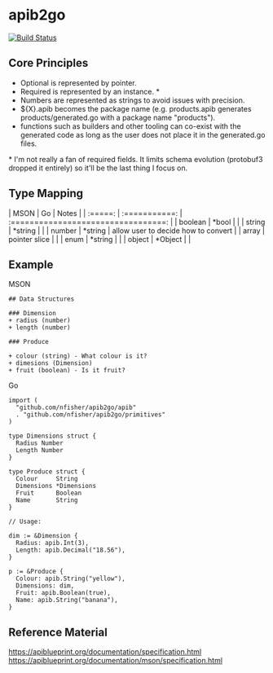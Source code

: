 # apib2go

[![Build Status](https://travis-ci.org/nfisher/apib2go.svg?branch=master)](https://travis-ci.org/nfisher/apib2go)

## Core Principles

- Optional is represented by pointer.
- Required is represented by an instance. \*
- Numbers are represented as strings to avoid issues with precision.
- ${X}.apib becomes the package name (e.g. products.apib generates products/generated.go with a package name "products").
- functions such as builders and other tooling can co-exist with the generated code as long as the user does not place it in the generated.go files.

\* I'm not really a fan of required fields. It limits schema evolution (protobuf3 dropped it entirely) so it'll be the last thing I focus on.

## Type Mapping

| MSON    | Go            | Notes                               |
| :=====: | :===========: | :=================================: |
| boolean | \*bool        |                                     |
| string  | \*string      |                                     |
| number  | \*string      | allow user to decide how to convert |
| array   | pointer slice |                                     |
| enum    | \*string      |                                     |
| object  | \*Object      |                                     |

## Example

MSON

```
## Data Structures

### Dimension
+ radius (number)
+ length (number)

### Produce

+ colour (string) - What colour is it?
+ dimesions (Dimension)
+ fruit (boolean) - Is it fruit?
```

Go
```
import (
  "github.com/nfisher/apib2go/apib"
  . "github.com/nfisher/apib2go/primitives"
)

type Dimensions struct {
  Radius Number
  Length Number
}

type Produce struct {
  Colour     String
  Dimensions *Dimensions
  Fruit      Boolean
  Name       String
}

// Usage:

dim := &Dimension {
  Radius: apib.Int(3),
  Length: apib.Decimal("18.56"),
}

p := &Produce {
  Colour: apib.String("yellow"),
  Dimensions: dim,
  Fruit: apib.Boolean(true),
  Name: apib.String("banana"),
}
```

## Reference Material

https://apiblueprint.org/documentation/specification.html
https://apiblueprint.org/documentation/mson/specification.html
